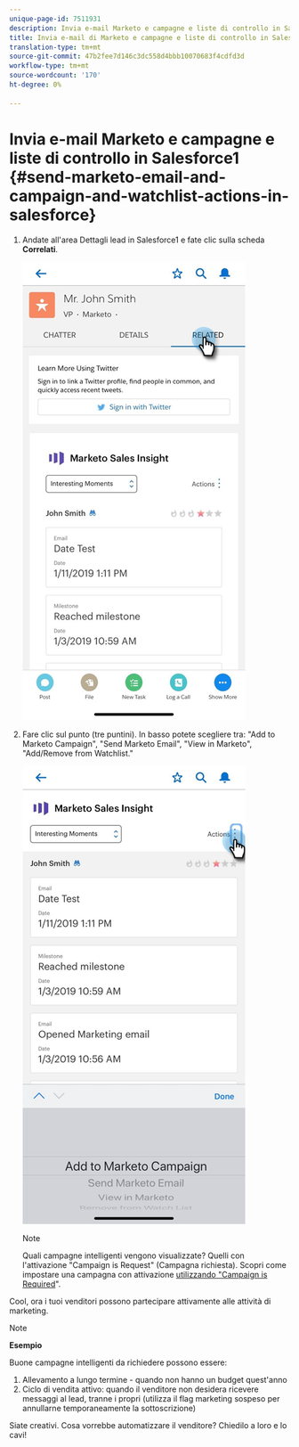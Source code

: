 ```yaml
---
unique-page-id: 7511931
description: Invia e-mail Marketo e campagne e liste di controllo in Salesforce1 - Documenti Marketo - Documentazione prodotto
title: Invia e-mail di Marketo e campagne e liste di controllo in Salesforce1
translation-type: tm+mt
source-git-commit: 47b2fee7d146c3dc558d4bbb10070683f4cdfd3d
workflow-type: tm+mt
source-wordcount: '170'
ht-degree: 0%

---
```



# Invia e-mail Marketo e campagne e liste di controllo in Salesforce1 {#send-marketo-email-and-campaign-and-watchlist-actions-in-salesforce}

1. Andate all&#39;area Dettagli lead in Salesforce1 e fate clic sulla scheda **Correlati**.

   ![](assets/one-1.png)

1. Fare clic sul punto (tre puntini). In basso potete scegliere tra: &quot;Add to Marketo Campaign&quot;, &quot;Send Marketo Email&quot;, &quot;View in Marketo&quot;, &quot;Add/Remove from Watchlist.&quot;

   ![](assets/two-1.png)

   >[!NOTE]
   >
   >Quali campagne intelligenti vengono visualizzate? Quelli con l&#39;attivazione &quot;Campaign is Request&quot; (Campagna richiesta). Scopri come impostare una campagna con attivazione [utilizzando &quot;Campaign is Required](../../../../product-docs/core-marketo-concepts/smart-campaigns/flow-actions/request-campaign.md)&quot;.

Cool, ora i tuoi venditori possono partecipare attivamente alle attività di marketing.

>[!NOTE]
>
>**Esempio**
>
>Buone campagne intelligenti da richiedere possono essere:
>
>1. Allevamento a lungo termine - quando non hanno un budget quest&#39;anno
>1. Ciclo di vendita attivo: quando il venditore non desidera ricevere messaggi al lead, tranne i propri (utilizza il flag marketing sospeso per annullarne temporaneamente la sottoscrizione)

>
>
Siate creativi. Cosa vorrebbe automatizzare il venditore? Chiedilo a loro e lo cavi!

